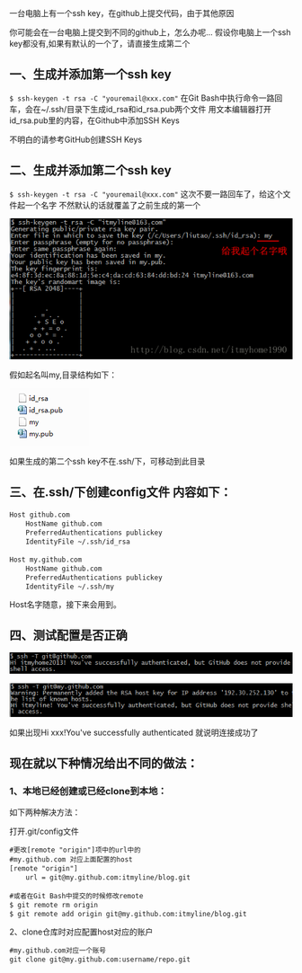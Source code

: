 一台电脑上有一个ssh key，在github上提交代码，由于其他原因

你可能会在一台电脑上提交到不同的github上，怎么办呢...
假设你电脑上一个ssh key都没有,如果有默认的一个了，请直接生成第二个

## 一、生成并添加第一个ssh key

`$ ssh-keygen -t rsa -C "youremail@xxx.com"`
在Git Bash中执行命令一路回车，会在~/.ssh/目录下生成id_rsa和id_rsa.pub两个文件
用文本编辑器打开id_rsa.pub里的内容，在Github中添加SSH Keys

不明白的请参考GitHub创建SSH Keys


## 二、生成并添加第二个ssh key

`$ ssh-keygen -t rsa -C "youremail@xxx.com"`
这次不要一路回车了，给这个文件起一个名字 不然默认的话就覆盖了之前生成的第一个

 ![img](多个github帐号的SSHkey切换.assets/20150112153757353.png) 


假如起名叫my,目录结构如下：

 ![img](多个github帐号的SSHkey切换.assets/20150112153832125) 

如果生成的第二个ssh key不在.ssh/下，可移动到此目录



## 三、在.ssh/下创建config文件 内容如下：

```shell
Host github.com
    HostName github.com
    PreferredAuthentications publickey
    IdentityFile ~/.ssh/id_rsa

Host my.github.com
    HostName github.com
    PreferredAuthentications publickey
    IdentityFile ~/.ssh/my
```

Host名字随意，接下来会用到。

## 四、测试配置是否正确

 ![img](多个github帐号的SSHkey切换.assets/20150112154208092) 

 ![img](多个github帐号的SSHkey切换.assets/20150112154217062) 



如果出现Hi xxx!You've successfully authenticated 就说明连接成功了



## 现在就以下种情况给出不同的做法：

### 1、本地已经创建或已经clone到本地：

如下两种解决方法：

打开.git/config文件

``` shell
#更改[remote "origin"]项中的url中的
#my.github.com 对应上面配置的host
[remote "origin"]
	url = git@my.github.com:itmyline/blog.git

#或者在Git Bash中提交的时候修改remote
$ git remote rm origin
$ git remote add origin git@my.github.com:itmyline/blog.git
```

 2、clone仓库时对应配置host对应的账户 

```shell
#my.github.com对应一个账号
git clone git@my.github.com:username/repo.git
```





